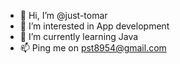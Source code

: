 - 👋 Hi, I’m @just-tomar
- 👀 I’m interested in App development
- 🌱 I’m currently learning Java 
- 📫  Ping me on pst8954@gmail.com 

<!---
just-tomar/just-tomar is a ✨ special ✨ repository because its `README.md` (this file) appears on your GitHub profile.
You can click the Preview link to take a look at your changes.
--->
